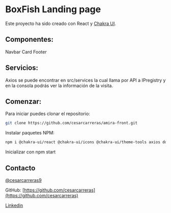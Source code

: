 # BoxFish Landing page

Este proyecto ha sido creado con React y [Chakra UI](https://chakra-ui.com/).

## Componentes:
Navbar
Card
Footer

## Servicios:
Axios se puede encontrar en src/services la cual llama por API a IPregistry y en la consola podrás ver la información de la visita.

## Comenzar:

Para iniciar puedes clonar el repositorio:
   ```sh
   git clone https://github.com/cesarcarreras/amira-front.git
   ```
Instalar paquetes NPM: 

   ```sh
   npm i @chakra-ui/react @chakra-ui/icons @chakra-ui/theme-tools axios dotenv
   ```
 Inicializar con npm start

<!-- CONTACT -->
## Contacto

[@cesarcarreras9](https://twitter.com/cesarcarreras9)

GitHub: [https://github.com/cesarcarreras](https://github.com/cesarcarreras)

[Linkedin](https://www.linkedin.com/in/cesar-carreras/)
